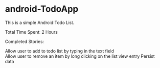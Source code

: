 android-TodoApp
===============

This is a simple Android Todo List. 

Total Time Spent: 2 Hours

Completed Stories:

Allow user to add to todo list by typing in the text field <br/>
Allow user to remove an item by long clicking on the list view entry
Persist data 
